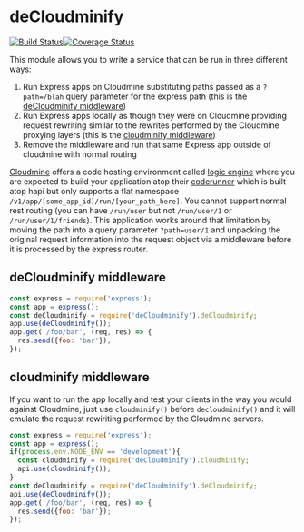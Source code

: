 # deCloudminify
[![Build Status](https://travis-ci.org/tizzo/decloudminify.svg?branch=master)](https://travis-ci.org/tizzo/decloudminify)[![Coverage Status](https://coveralls.io/repos/github/tizzo/decloudminify/badge.svg?branch=master)](https://coveralls.io/github/tizzo/decloudminify?branch=master)

This module allows you to write a service that can be run in three different ways:

1. Run Express apps on Cloudmine substituting paths passed as a `?path=/blah` query parameter for the express path (this is the [deCloudminify middleware](#deCloudminify-middleware))
2. Run Express apps locally as though they were on Cloudmine providing request rewriting similar to the rewrites performed by the Cloudmine proxying layers (this is the [cloudminify middleware](#cloudminify-middleware))
3. Remove the middleware and run that same Express app outside of cloudmine with normal routing

[Cloudmine](https://cloudmineinc.com/) offers a code hosting environment
called [logic engine](https://cloudmine.io/docs/#/server_code#node-js-snippets-on-logic-engine)
where you are expected to build your application atop their
[coderunner](https://github.com/cloudmine/node-coderunner) which is built atop hapi
but only supports a flat namespace `/v1/app/[some_app_id]/run/[your_path_here]`. You cannot support
normal rest routing (you can have `/run/user` but not `/run/user/1` or `/run/user/1/friends`). This application
works around that limitation by moving the path into a query parameter `?path=user/1` and unpacking the original
request information into the request object via a middleware before it is processed by the express router.

## deCloudminify middleware

``` javascript
const express = require('express');
const app = express();
const deCloudminify = require('deCloudminify').deCloudminify;
app.use(deCloudminify());
app.get('/foo/bar', (req, res) => {
  res.send({foo: 'bar'});
});
```

## cloudminify middleware

If you want to run the app locally and test your clients in the way you would against 
Cloudmine, just use `cloudminify()` before `decloudminify()` and it will emulate the
request rewiriting performed by the Cloudmine servers. 

``` javascript
const express = require('express');
const app = express();
if(process.env.NODE_ENV == 'development'){
  const cloudminify = require('deCloudminify').cloudminify;
  api.use(cloudminify());
}
const deCloudminify = require('deCloudminify').deCloudminify;
api.use(deCloudminify());
app.get('/foo/bar', (req, res) => {
  res.send({foo: 'bar'});
});
```
